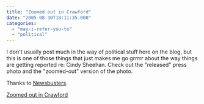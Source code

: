 ```yaml
---
title: "Zoomed out in Crawford"
date: "2005-08-30T18:11:35.000"
categories: 
  - "may-i-refer-you-to"
  - "political"
---
```


I don't usually post much in the way of political stuff here on the blog, but this is one of those things that just makes me go grrrrr about the way things are getting reported re: Cindy Sheehan. Check out the "released" press photo and the "zoomed-out" version of the photo.

Thanks to [Newsbusters](http://newsbusters.org/).

[Zoomed out in Crawford](http://newsbusters.org/node/765)
